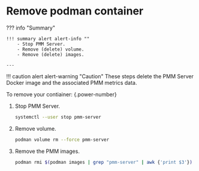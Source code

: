 # Remove podman container


??? info "Summary"

    !!! summary alert alert-info ""
        - Stop PMM Server.
        - Remove (delete) volume.
        - Remove (delete) images.

    ---

!!! caution alert alert-warning "Caution"
    These steps delete the PMM Server Docker image and the associated PMM metrics data.

To remove your contiainer:
{.power-number}

1. Stop PMM Server.

    ```sh
    systemctl --user stop pmm-server
    ```

2. Remove volume.

    <div hidden>
    ```sh
    #wait for container to stop
    podman wait --condition=stopped pmm-server || true
    sleep 10
    ```
    </div>

    ```sh
    podman volume rm --force pmm-server
    ```

3. Remove the PMM images.

    ```sh
    podman rmi $(podman images | grep "pmm-server" | awk {'print $3'})
    ```

[tags]: https://hub.docker.com/r/percona/pmm-server/tags
[Podman]: https://podman.io/getting-started/installation
[Docker]: docker.md
[Docker image]: https://hub.docker.com/r/percona/pmm-server
[Docker Environment]: docker.md#environment-variables
[trusted certificate]: ../../how-to/secure.md#ssl-encryption
[Set up repos]: ../client/index.md#package-manager